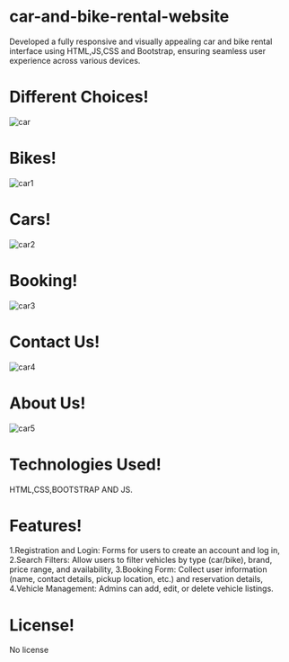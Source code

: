 # car-and-bike-rental-website
Developed a fully responsive and visually appealing car and bike rental interface using HTML,JS,CSS and Bootstrap, ensuring seamless user experience across various devices.

# Different Choices!

![car](https://github.com/user-attachments/assets/51afef84-b189-4ce9-96e2-dc6a68843149)

# Bikes!

![car1](https://github.com/user-attachments/assets/a70846af-360c-4912-9860-ff82f984c35f)

# Cars!

![car2](https://github.com/user-attachments/assets/171a5bc0-c9ee-4a40-8ca3-d0beb8e17c7f)

# Booking!

![car3](https://github.com/user-attachments/assets/599cba3b-36b3-4b37-b2dc-b10421e8118b)

# Contact Us!

![car4](https://github.com/user-attachments/assets/76f851dd-aa92-4fbf-b8f3-700378446c23)

# About Us!

![car5](https://github.com/user-attachments/assets/f3bb085c-fce5-42be-b1af-9cb8e9ef93b7)

# Technologies Used! 

HTML,CSS,BOOTSTRAP AND JS.

# Features!

1.Registration and Login: Forms for users to create an account and log in,
2.Search Filters: Allow users to filter vehicles by type (car/bike), brand, price range, and availability,
3.Booking Form: Collect user information (name, contact details, pickup location, etc.) and reservation details,
4.Vehicle Management: Admins can add, edit, or delete vehicle listings.

# License! 

No license



